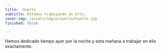 ```yaml
---
title:  Huerto
subtitle: Estamos trabajando en ello.
cover-img: /assets/img/proyecto/huerto.jpg
finished: false

---
```


Hemos dedicado tiempo ayer por la noche y esta mañana a trabajar en ello exactamente.





